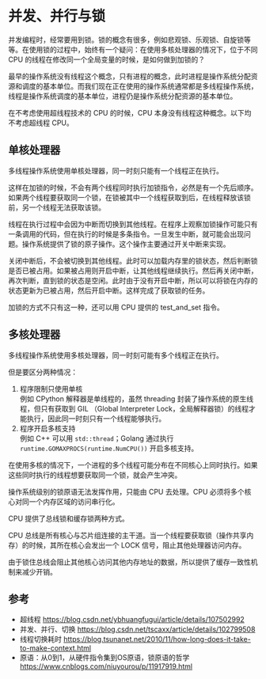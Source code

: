 # 并发、并行与锁


并发编程时，经常要用到锁。锁的概念有很多，例如悲观锁、乐观锁、自旋锁等等。在使用锁的过程中，始终有一个疑问：在使用多核处理器的情况下，位于不同 CPU 的线程在修改同一个全局变量的时候，是如何做到加锁的？

最早的操作系统没有线程这个概念，只有进程的概念，此时进程是操作系统分配资源和调度的基本单位。而我们现在正在使用的操作系统通常都是多线程操作系统，线程是操作系统调度的基本单位，进程仍是操作系统分配资源的基本单位。

在不考虑使用超线程技术的 CPU 的时候，CPU 本身没有线程这种概念。以下均不考虑超线程 CPU。

## 单核处理器

多线程操作系统使用单核处理器，同一时刻只能有一个线程正在执行。

这样在加锁的时候，不会有两个线程同时执行加锁指令，必然是有一个先后顺序。如果两个线程要获取同一个锁，在锁被其中一个线程获取到后，在线程释放该锁前，另一个线程无法获取该锁。

线程在执行过程中会因为中断而切换到其他线程。在程序上观察加锁操作可能只有一条调用的代码，但在执行的时候是多条指令。一旦发生中断，就可能会出现问题。操作系统提供了锁的原子操作。这个操作主要通过开关中断来实现。

关闭中断后，不会被切换到其他线程。此时可以加载内存里的锁状态，然后判断锁是否已被占用。如果被占用则开启中断，让其他线程继续执行。然后再关闭中断，再次判断，直到锁的状态是空闲。此时由于没有开启中断，所以可以将锁在内存的状态更新为已被占用，然后开启中断。这样完成了获取锁的任务。

加锁的方式不只有这一种，还可以用 CPU 提供的 test_and_set 指令。

## 多核处理器

多线程操作系统使用多核处理器，同一时刻可能有多个线程正在执行。

但是要区分两种情况：

1. 程序限制只使用单核  
   例如 CPython 解释器是单线程的，虽然 threading 封装了操作系统的原生线程，但只有获取到 GIL （Global Interpreter Lock，全局解释器锁）的线程才能执行，因此同一时刻只有一个线程能够执行。
2. 程序开启多核支持  
   例如 C++ 可以用 `std::thread`；Golang 通过执行 `runtime.GOMAXPROCS(runtime.NumCPU())` 开启多核支持。

在使用多核的情况下，一个进程的多个线程可能分布在不同核心上同时执行。如果这些同时执行的线程想要获取同一个锁，就会产生冲突。

操作系统级别的锁原语无法发挥作用，只能由 CPU 去处理。CPU 必须将多个核心对同一个内存区域的访问串行化。

CPU 提供了总线锁和缓存锁两种方式。

CPU 总线是所有核心与芯片组连接的主干道。当一个线程要获取锁（操作共享内存）的时候，其所在核心会发出一个 LOCK 信号，阻止其他处理器访问内存。

由于锁住总线会阻止其他核心访问其他内存地址的数据，所以提供了缓存一致性机制来减少开销。


## 参考

- 超线程 https://blog.csdn.net/ybhuangfugui/article/details/107502992
- 并发、并行、切换 https://blog.csdn.net/tscaxx/article/details/102799508
- 线程切换耗时 https://blog.tsunanet.net/2010/11/how-long-does-it-take-to-make-context.html
- 原语：从0到1，从硬件指令集到OS原语，锁原语的哲学 https://www.cnblogs.com/niuyourou/p/11917919.html


